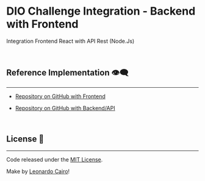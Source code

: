 # DIO Challenge Integration - Backend with Frontend

Integration Frontend React with API Rest (Node.Js)

<br/>

## Reference Implementation 👁️‍🗨️
<hr/>

  * [Repository on GitHub with Frontend](https://github.com/nathyts/dioshopping)

  * [Repository on GitHub with Backend/API](https://github.com/nathyts/api-dioshopping)

<br/>

## License 📄
<hr/>

Code released under the [MIT License](./LICENSE).

Make by [Leonardo Cairo](https://www.linkedin.com/in/leocairos/)!